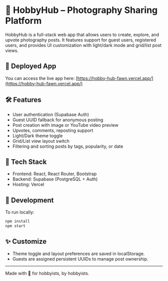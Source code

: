 # 📸 HobbyHub – Photography Sharing Platform

HobbyHub is a full-stack web app that allows users to create, explore, and upvote photography posts. It features support for guest users, registered users, and provides UI customization with light/dark mode and grid/list post views.

## 🚀 Deployed App
You can access the live app here: [https://hobby-hub-fawn.vercel.app/](https://hobby-hub-fawn.vercel.app/)

## 🛠 Features
- User authentication (Supabase Auth)
- Guest UUID fallback for anonymous posting
- Post creation with image or YouTube video preview
- Upvotes, comments, reposting support
- Light/Dark theme toggle
- Grid/List view layout switch
- Filtering and sorting posts by tags, popularity, or date

## 🧰 Tech Stack
- Frontend: React, React Router, Bootstrap
- Backend: Supabase (PostgreSQL + Auth)
- Hosting: Vercel

## 📝 Development
To run locally:

```bash
npm install
npm start
```

## ✨ Customize
- Theme toggle and layout preferences are saved in localStorage.
- Guests are assigned persistent UUIDs to manage post ownership.

---

Made with 💙 for hobbyists, by hobbyists.
